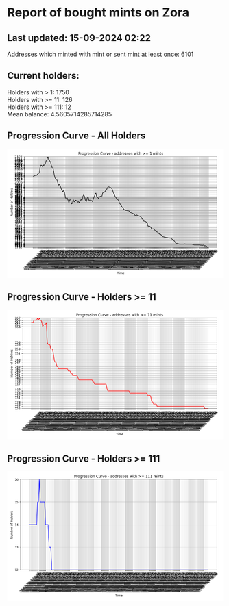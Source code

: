 # Report of bought mints on Zora
## Last updated: 15-09-2024 02:22
Addresses which minted with mint or sent mint at least once: 6101

## Current holders:
Holders with > 1: 1750  
Holders with >= 11: 126  
Holders with >= 111: 12  
Mean balance: 4.5605714285714285  

## Progression Curve - All Holders
![addresses with >= 1 mint](progression_curve_all.png)
## Progression Curve - Holders >= 11
![addresses with >= 11 mints](progression_curve_gt_11.png)
## Progression Curve - Holders >= 111
![addresses with >= 111 mints](progression_curve_gt_111.png)

